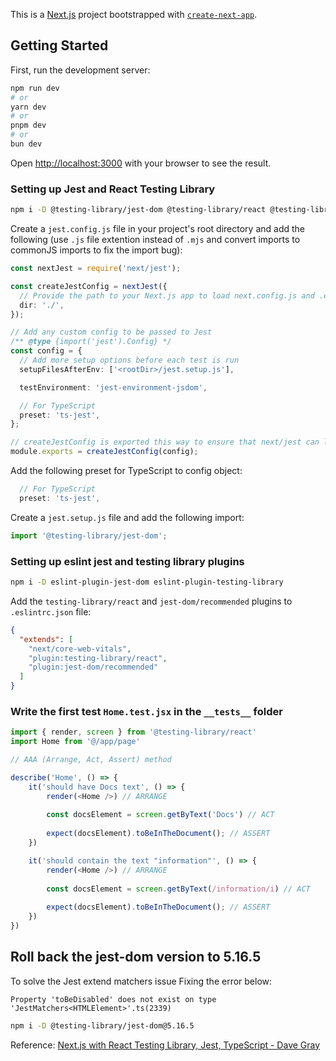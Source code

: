 This is a [Next.js](https://nextjs.org/) project bootstrapped with [`create-next-app`](https://github.com/vercel/next.js/tree/canary/packages/create-next-app).

## Getting Started

First, run the development server:

```bash
npm run dev
# or
yarn dev
# or
pnpm dev
# or
bun dev
```

Open [http://localhost:3000](http://localhost:3000) with your browser to see the result.

### Setting up Jest and React Testing Library


```bash
npm i -D @testing-library/jest-dom @testing-library/react @testing-library/user-event jest jest-environment-jsdom ts-jest
```

Create a `jest.config.js` file in your project's root directory and add the following (use `.js` file extention instead of `.mjs` and convert imports to commonJS imports to fix the import bug):

```typescript
const nextJest = require('next/jest');

const createJestConfig = nextJest({
  // Provide the path to your Next.js app to load next.config.js and .env files in your test environment
  dir: './',
});

// Add any custom config to be passed to Jest
/** @type {import('jest').Config} */
const config = {
  // Add more setup options before each test is run
  setupFilesAfterEnv: ['<rootDir>/jest.setup.js'],

  testEnvironment: 'jest-environment-jsdom',

  // For TypeScript
  preset: 'ts-jest',
};

// createJestConfig is exported this way to ensure that next/jest can load the Next.js config which is async
module.exports = createJestConfig(config);
```

Add the following preset for TypeScript to config object:

```typescript
  // For TypeScript
  preset: 'ts-jest',
```

Create a `jest.setup.js` file and add the following import:

```typescript
import '@testing-library/jest-dom';
```

### Setting up eslint jest and testing library plugins

```bash
npm i -D eslint-plugin-jest-dom eslint-plugin-testing-library
```
Add the `testing-library/react` and `jest-dom/recommended` plugins to `.eslintrc.json` file:

```json
{
  "extends": [
    "next/core-web-vitals",
    "plugin:testing-library/react",
    "plugin:jest-dom/recommended"
  ]
}
```

### Write the first test `Home.test.jsx` in the `__tests__` folder

```typescript
import { render, screen } from '@testing-library/react'
import Home from '@/app/page'

// AAA (Arrange, Act, Assert) method

describe('Home', () => {
    it('should have Docs text', () => {
        render(<Home />) // ARRANGE
    
        const docsElement = screen.getByText('Docs') // ACT
    
        expect(docsElement).toBeInTheDocument(); // ASSERT
    })

    it('should contain the text "information"', () => {
        render(<Home />) // ARRANGE
    
        const docsElement = screen.getByText(/information/i) // ACT
    
        expect(docsElement).toBeInTheDocument(); // ASSERT
    })
})
```

## Roll back the jest-dom version to 5.16.5

To solve the Jest extend matchers issue
Fixing the error below:

`Property 'toBeDisabled' does not exist on type 'JestMatchers<HTMLElement>'.ts(2339)`

```bash
npm i -D @testing-library/jest-dom@5.16.5
```

Reference:
[Next.js with React Testing Library, Jest, TypeScript - Dave Gray](https://www.youtube.com/watch?v=AS79oJ3Fcf0)